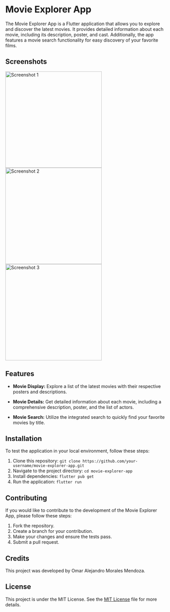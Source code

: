 # Movie Explorer App

The Movie Explorer App is a Flutter application that allows you to explore and discover the latest movies. It provides detailed information about each movie, including its description, poster, and cast. Additionally, the app features a movie search functionality for easy discovery of your favorite films.

## Screenshots

<img src="(https://github.com/pomarmcdrac/peliculas_flutter/assets/99893187/ba7eab0e-83d4-4ff2-939c-76fd094ff9e8" alt="Screenshot 1" width="300">
<img src="(https://github.com/pomarmcdrac/peliculas_flutter/assets/99893187/644a48cd-7574-4742-a757-66975b0a95d4" alt="Screenshot 2" width="300">
<img src="(https://github.com/pomarmcdrac/peliculas_flutter/assets/99893187/6f12765f-3250-4593-9274-ec66ccdf158f" alt="Screenshot 3" width="300">

## Features

- **Movie Display:** Explore a list of the latest movies with their respective posters and descriptions.

- **Movie Details:** Get detailed information about each movie, including a comprehensive description, poster, and the list of actors.

- **Movie Search:** Utilize the integrated search to quickly find your favorite movies by title.

## Installation

To test the application in your local environment, follow these steps:

1. Clone this repository: `git clone https://github.com/your-username/movie-explorer-app.git`
2. Navigate to the project directory: `cd movie-explorer-app`
3. Install dependencies: `flutter pub get`
4. Run the application: `flutter run`

## Contributing

If you would like to contribute to the development of the Movie Explorer App, please follow these steps:

1. Fork the repository.
2. Create a branch for your contribution.
3. Make your changes and ensure the tests pass.
4. Submit a pull request.

## Credits

This project was developed by Omar Alejandro Morales Mendoza.

## License

This project is under the MIT License. See the [MIT License](LICENSE) file for more details.

